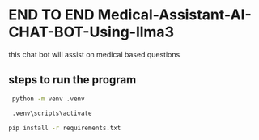 # END TO END Medical-Assistant-AI-CHAT-BOT-Using-llma3

this chat bot will assist on medical based questions

## steps to run the program

```bash
 python -m venv .venv
```

```bash
 .venv\scripts\activate
```

```bash
pip install -r requirements.txt
```
